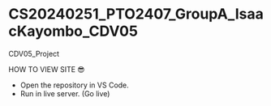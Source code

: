 # CS20240251_PTO2407_GroupA_IsaacKayombo_CDV05
CDV05_Project
 
 HOW TO VIEW SITE 😎
 - Open the repository in VS Code.
 - Run in live server. (Go live)